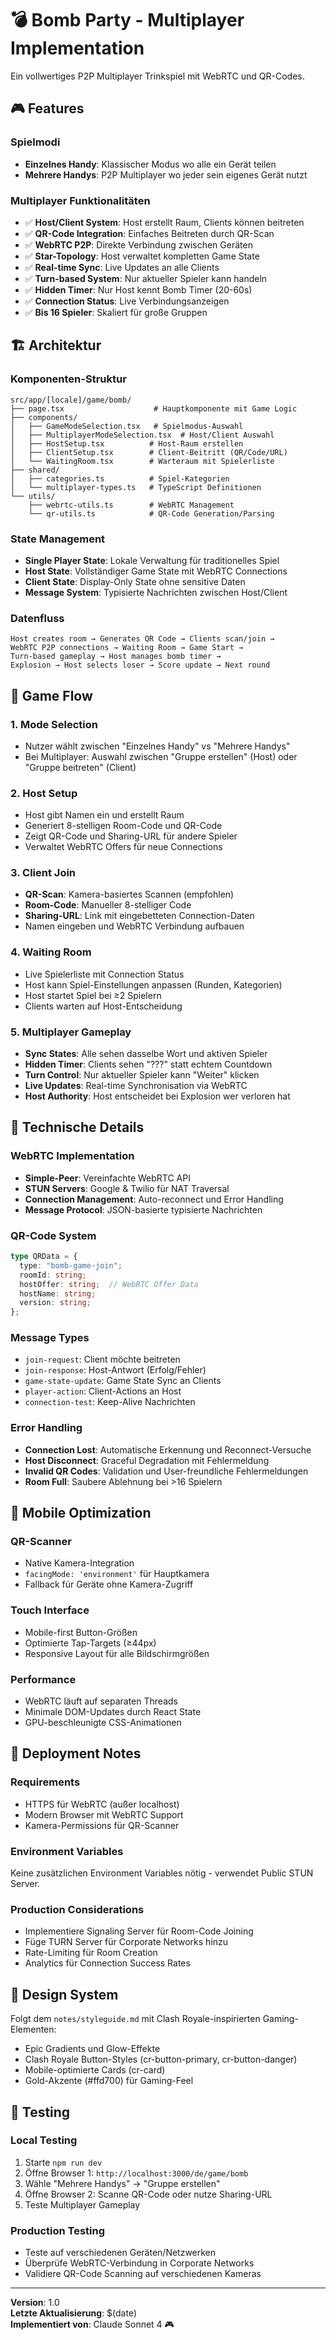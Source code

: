 # 💣 Bomb Party - Multiplayer Implementation

Ein vollwertiges P2P Multiplayer Trinkspiel mit WebRTC und QR-Codes.

## 🎮 Features

### Spielmodi
- **Einzelnes Handy**: Klassischer Modus wo alle ein Gerät teilen
- **Mehrere Handys**: P2P Multiplayer wo jeder sein eigenes Gerät nutzt

### Multiplayer Funktionalitäten
- ✅ **Host/Client System**: Host erstellt Raum, Clients können beitreten
- ✅ **QR-Code Integration**: Einfaches Beitreten durch QR-Scan
- ✅ **WebRTC P2P**: Direkte Verbindung zwischen Geräten
- ✅ **Star-Topology**: Host verwaltet kompletten Game State
- ✅ **Real-time Sync**: Live Updates an alle Clients
- ✅ **Turn-based System**: Nur aktueller Spieler kann handeln
- ✅ **Hidden Timer**: Nur Host kennt Bomb Timer (20-60s)
- ✅ **Connection Status**: Live Verbindungsanzeigen
- ✅ **Bis 16 Spieler**: Skaliert für große Gruppen

## 🏗️ Architektur

### Komponenten-Struktur
```
src/app/[locale]/game/bomb/
├── page.tsx                    # Hauptkomponente mit Game Logic
├── components/
│   ├── GameModeSelection.tsx   # Spielmodus-Auswahl
│   ├── MultiplayerModeSelection.tsx  # Host/Client Auswahl  
│   ├── HostSetup.tsx          # Host-Raum erstellen
│   ├── ClientSetup.tsx        # Client-Beitritt (QR/Code/URL)
│   └── WaitingRoom.tsx        # Warteraum mit Spielerliste
├── shared/
│   ├── categories.ts          # Spiel-Kategorien
│   └── multiplayer-types.ts   # TypeScript Definitionen
└── utils/
    ├── webrtc-utils.ts        # WebRTC Management
    └── qr-utils.ts            # QR-Code Generation/Parsing
```

### State Management
- **Single Player State**: Lokale Verwaltung für traditionelles Spiel
- **Host State**: Vollständiger Game State mit WebRTC Connections
- **Client State**: Display-Only State ohne sensitive Daten
- **Message System**: Typisierte Nachrichten zwischen Host/Client

### Datenfluss
```
Host creates room → Generates QR Code → Clients scan/join → 
WebRTC P2P connections → Waiting Room → Game Start → 
Turn-based gameplay → Host manages bomb timer → 
Explosion → Host selects loser → Score update → Next round
```

## 🎯 Game Flow

### 1. Mode Selection
- Nutzer wählt zwischen "Einzelnes Handy" vs "Mehrere Handys"
- Bei Multiplayer: Auswahl zwischen "Gruppe erstellen" (Host) oder "Gruppe beitreten" (Client)

### 2. Host Setup
- Host gibt Namen ein und erstellt Raum
- Generiert 8-stelligen Room-Code und QR-Code
- Zeigt QR-Code und Sharing-URL für andere Spieler
- Verwaltet WebRTC Offers für neue Connections

### 3. Client Join  
- **QR-Scan**: Kamera-basiertes Scannen (empfohlen)
- **Room-Code**: Manueller 8-stelliger Code
- **Sharing-URL**: Link mit eingebetteten Connection-Daten
- Namen eingeben und WebRTC Verbindung aufbauen

### 4. Waiting Room
- Live Spielerliste mit Connection Status
- Host kann Spiel-Einstellungen anpassen (Runden, Kategorien)
- Host startet Spiel bei ≥2 Spielern
- Clients warten auf Host-Entscheidung

### 5. Multiplayer Gameplay
- **Sync States**: Alle sehen dasselbe Wort und aktiven Spieler
- **Hidden Timer**: Clients sehen "???" statt echtem Countdown
- **Turn Control**: Nur aktueller Spieler kann "Weiter" klicken
- **Live Updates**: Real-time Synchronisation via WebRTC
- **Host Authority**: Host entscheidet bei Explosion wer verloren hat

## 🔧 Technische Details

### WebRTC Implementation
- **Simple-Peer**: Vereinfachte WebRTC API
- **STUN Servers**: Google & Twilio für NAT Traversal
- **Connection Management**: Auto-reconnect und Error Handling
- **Message Protocol**: JSON-basierte typisierte Nachrichten

### QR-Code System
```typescript
type QRData = {
  type: "bomb-game-join";
  roomId: string;
  hostOffer: string;  // WebRTC Offer Data
  hostName: string;
  version: string;
};
```

### Message Types
- `join-request`: Client möchte beitreten
- `join-response`: Host-Antwort (Erfolg/Fehler)
- `game-state-update`: Game State Sync an Clients
- `player-action`: Client-Actions an Host
- `connection-test`: Keep-Alive Nachrichten

### Error Handling
- **Connection Lost**: Automatische Erkennung und Reconnect-Versuche
- **Host Disconnect**: Graceful Degradation mit Fehlermeldung
- **Invalid QR Codes**: Validation und User-freundliche Fehlermeldungen
- **Room Full**: Saubere Ablehnung bei >16 Spielern

## 📱 Mobile Optimization

### QR-Scanner
- Native Kamera-Integration
- `facingMode: 'environment'` für Hauptkamera
- Fallback für Geräte ohne Kamera-Zugriff

### Touch Interface
- Mobile-first Button-Größen
- Optimierte Tap-Targets (≥44px)
- Responsive Layout für alle Bildschirmgrößen

### Performance
- WebRTC läuft auf separaten Threads
- Minimale DOM-Updates durch React State
- GPU-beschleunigte CSS-Animationen

## 🚀 Deployment Notes

### Requirements
- HTTPS für WebRTC (außer localhost)
- Modern Browser mit WebRTC Support
- Kamera-Permissions für QR-Scanner

### Environment Variables
Keine zusätzlichen Environment Variables nötig - verwendet Public STUN Server.

### Production Considerations
- Implementiere Signaling Server für Room-Code Joining
- Füge TURN Server für Corporate Networks hinzu  
- Rate-Limiting für Room Creation
- Analytics für Connection Success Rates

## 🎨 Design System

Folgt dem `notes/styleguide.md` mit Clash Royale-inspirierten Gaming-Elementen:
- Epic Gradients und Glow-Effekte
- Clash Royale Button-Styles (cr-button-primary, cr-button-danger)
- Mobile-optimierte Cards (cr-card)
- Gold-Akzente (#ffd700) für Gaming-Feel

## 🧪 Testing

### Local Testing
1. Starte `npm run dev`
2. Öffne Browser 1: `http://localhost:3000/de/game/bomb`
3. Wähle "Mehrere Handys" → "Gruppe erstellen"
4. Öffne Browser 2: Scanne QR-Code oder nutze Sharing-URL
5. Teste Multiplayer Gameplay

### Production Testing
- Teste auf verschiedenen Geräten/Netzwerken
- Überprüfe WebRTC-Verbindung in Corporate Networks
- Validiere QR-Code Scanning auf verschiedenen Kameras

---

**Version**: 1.0  
**Letzte Aktualisierung**: $(date)  
**Implementiert von**: Claude Sonnet 4 🎮